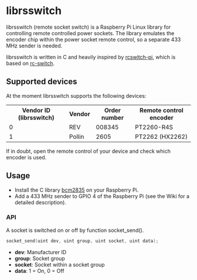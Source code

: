 librsswitch
===========
librsswitch (remote socket switch) is a Raspberry Pi Linux library for controlling remote controlled power sockets.
The library emulates the encoder chip within the power socket remote control, so a separate 433 MHz sender is needed.

librsswitch is written in C and heavily inspired by [rcswitch-pi](https://github.com/r10r/rcswitch-pi), which is based
on [rc-switch](http://code.google.com/p/rc-switch/).

Supported devices
-------
At the moment librsswitch supports the following devices:

<table>
  <tr>
    <th>Vendor ID (librsswitch)</th>
    <th>Vendor</th>
    <th>Order number</th>
    <th>Remote control encoder</th>
  </tr>
  <tr>
    <td>0</th>
    <td>REV</td>
    <td>008345</td>
    <td>PT2260-R4S</td>
  </tr>
  <tr>
    <td>1</th>
    <td>Pollin</td>
    <td>2605</td>
    <td>PT2262 (HX2262)</td>
  </tr>
</table>

If in doubt, open the remote control of your device and check which encoder is used. 

Usage
-------
- Install the C library [bcm2835](http://www.open.com.au/mikem/bcm2835/) on your Raspberry Pi.
- Add a 433 MHz sender to GPIO 4 of the Raspberry Pi (see the Wiki for a detailed description).

### API
A socket is switched on or off by function socket_send().
```c
socket_send(uint dev, uint group, uint socket, uint data);
```
- **dev**: Manufacturer ID
- **group**: Socket group
- **socket**: Socket within a socket group
- **data**: 1 = On, 0 = Off

